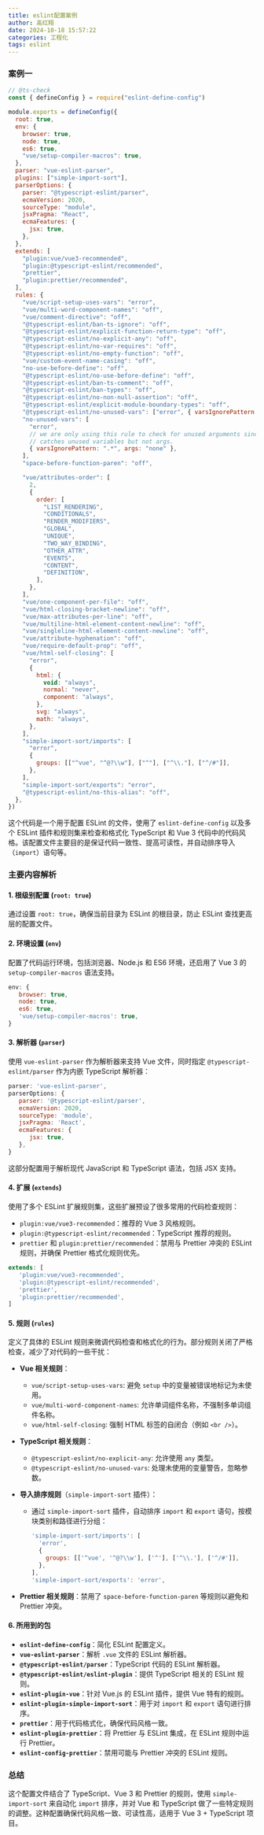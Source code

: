```yaml
---
title: eslint配置案例
author: 高红翔
date: 2024-10-18 15:57:22
categories: 工程化
tags: eslint
---
```


### 案例一

```js
// @ts-check
const { defineConfig } = require("eslint-define-config")

module.exports = defineConfig({
  root: true,
  env: {
    browser: true,
    node: true,
    es6: true,
    "vue/setup-compiler-macros": true,
  },
  parser: "vue-eslint-parser",
  plugins: ["simple-import-sort"],
  parserOptions: {
    parser: "@typescript-eslint/parser",
    ecmaVersion: 2020,
    sourceType: "module",
    jsxPragma: "React",
    ecmaFeatures: {
      jsx: true,
    },
  },
  extends: [
    "plugin:vue/vue3-recommended",
    "plugin:@typescript-eslint/recommended",
    "prettier",
    "plugin:prettier/recommended",
  ],
  rules: {
    "vue/script-setup-uses-vars": "error",
    "vue/multi-word-component-names": "off",
    "vue/comment-directive": "off",
    "@typescript-eslint/ban-ts-ignore": "off",
    "@typescript-eslint/explicit-function-return-type": "off",
    "@typescript-eslint/no-explicit-any": "off",
    "@typescript-eslint/no-var-requires": "off",
    "@typescript-eslint/no-empty-function": "off",
    "vue/custom-event-name-casing": "off",
    "no-use-before-define": "off",
    "@typescript-eslint/no-use-before-define": "off",
    "@typescript-eslint/ban-ts-comment": "off",
    "@typescript-eslint/ban-types": "off",
    "@typescript-eslint/no-non-null-assertion": "off",
    "@typescript-eslint/explicit-module-boundary-types": "off",
    "@typescript-eslint/no-unused-vars": ["error", { varsIgnorePattern: ".*", args: "none" }],
    "no-unused-vars": [
      "error",
      // we are only using this rule to check for unused arguments since TS
      // catches unused variables but not args.
      { varsIgnorePattern: ".*", args: "none" },
    ],
    "space-before-function-paren": "off",

    "vue/attributes-order": [
      2,
      {
        order: [
          "LIST_RENDERING",
          "CONDITIONALS",
          "RENDER_MODIFIERS",
          "GLOBAL",
          "UNIQUE",
          "TWO_WAY_BINDING",
          "OTHER_ATTR",
          "EVENTS",
          "CONTENT",
          "DEFINITION",
        ],
      },
    ],
    "vue/one-component-per-file": "off",
    "vue/html-closing-bracket-newline": "off",
    "vue/max-attributes-per-line": "off",
    "vue/multiline-html-element-content-newline": "off",
    "vue/singleline-html-element-content-newline": "off",
    "vue/attribute-hyphenation": "off",
    "vue/require-default-prop": "off",
    "vue/html-self-closing": [
      "error",
      {
        html: {
          void: "always",
          normal: "never",
          component: "always",
        },
        svg: "always",
        math: "always",
      },
    ],
    "simple-import-sort/imports": [
      "error",
      {
        groups: [["^vue", "^@?\\w"], ["^"], ["^\\."], ["^/#"]],
      },
    ],
    "simple-import-sort/exports": "error",
    "@typescript-eslint/no-this-alias": "off",
  },
})
```

这个代码是一个用于配置 ESLint 的文件，使用了 `eslint-define-config` 以及多个 ESLint 插件和规则集来检查和格式化 TypeScript 和 Vue 3 代码中的代码风格。该配置文件主要目的是保证代码一致性、提高可读性，并自动排序导入（`import`）语句等。

### 主要内容解析

#### 1. **根级别配置 (`root: true`)**

通过设置 `root: true`，确保当前目录为 ESLint 的根目录，防止 ESLint 查找更高层的配置文件。

#### 2. **环境设置 (`env`)**

配置了代码运行环境，包括浏览器、Node.js 和 ES6 环境，还启用了 Vue 3 的 `setup-compiler-macros` 语法支持。

```js
env: {
   browser: true,
   node: true,
   es6: true,
   'vue/setup-compiler-macros': true,
}
```

#### 3. **解析器 (`parser`)**

使用 `vue-eslint-parser` 作为解析器来支持 Vue 文件，同时指定 `@typescript-eslint/parser` 作为内嵌 TypeScript 解析器：

```js
parser: 'vue-eslint-parser',
parserOptions: {
   parser: '@typescript-eslint/parser',
   ecmaVersion: 2020,
   sourceType: 'module',
   jsxPragma: 'React',
   ecmaFeatures: {
      jsx: true,
   },
}
```

这部分配置用于解析现代 JavaScript 和 TypeScript 语法，包括 JSX 支持。

#### 4. **扩展 (`extends`)**

使用了多个 ESLint 扩展规则集，这些扩展预设了很多常用的代码检查规则：

- `plugin:vue/vue3-recommended`：推荐的 Vue 3 风格规则。
- `plugin:@typescript-eslint/recommended`：TypeScript 推荐的规则。
- `prettier` 和 `plugin:prettier/recommended`：禁用与 Prettier 冲突的 ESLint 规则，并确保 Prettier 格式化规则优先。

```js
extends: [
   'plugin:vue/vue3-recommended',
   'plugin:@typescript-eslint/recommended',
   'prettier',
   'plugin:prettier/recommended',
]
```

#### 5. **规则 (`rules`)**

定义了具体的 ESLint 规则来微调代码检查和格式化的行为。部分规则关闭了严格检查，减少了对代码的一些干扰：

- **Vue 相关规则**：
  - `vue/script-setup-uses-vars`: 避免 `setup` 中的变量被错误地标记为未使用。
  - `vue/multi-word-component-names`: 允许单词组件名称，不强制多单词组件名称。
  - `vue/html-self-closing`: 强制 HTML 标签的自闭合（例如 `<br />`）。
- **TypeScript 相关规则**：
  - `@typescript-eslint/no-explicit-any`: 允许使用 `any` 类型。
  - `@typescript-eslint/no-unused-vars`: 处理未使用的变量警告，忽略参数。
- **导入排序规则**（`simple-import-sort` 插件）：

  - 通过 `simple-import-sort` 插件，自动排序 `import` 和 `export` 语句，按模块类别和路径进行分组：
    ```js
    'simple-import-sort/imports': [
      'error',
      {
        groups: [['^vue', '^@?\\w'], ['^'], ['^\\.'], ['^/#']],
      },
    ],
    'simple-import-sort/exports': 'error',
    ```

- **Prettier 相关规则**：禁用了 `space-before-function-paren` 等规则以避免和 Prettier 冲突。

#### 6. **所用到的包**

- **`eslint-define-config`**：简化 ESLint 配置定义。
- **`vue-eslint-parser`**：解析 `.vue` 文件的 ESLint 解析器。
- **`@typescript-eslint/parser`**：TypeScript 代码的 ESLint 解析器。
- **`@typescript-eslint/eslint-plugin`**：提供 TypeScript 相关的 ESLint 规则。
- **`eslint-plugin-vue`**：针对 Vue.js 的 ESLint 插件，提供 Vue 特有的规则。
- **`eslint-plugin-simple-import-sort`**：用于对 `import` 和 `export` 语句进行排序。
- **`prettier`**：用于代码格式化，确保代码风格一致。
- **`eslint-plugin-prettier`**：将 Prettier 与 ESLint 集成，在 ESLint 规则中运行 Prettier。
- **`eslint-config-prettier`**：禁用可能与 Prettier 冲突的 ESLint 规则。

### 总结

这个配置文件结合了 TypeScript、Vue 3 和 Prettier 的规则，使用 `simple-import-sort` 来自动化 `import` 排序，并对 Vue 和 TypeScript 做了一些特定规则的调整。这种配置确保代码风格一致、可读性高，适用于 Vue 3 + TypeScript 项目。
